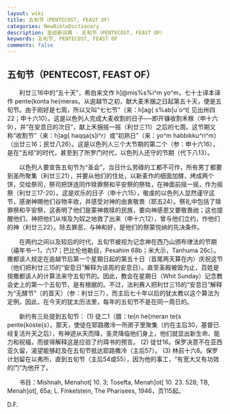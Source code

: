 ```yaml
---
layout: wiki
title: 五旬节（PENTECOST, FEAST OF）
categories: NewBibleDictionary
description: 圣经新词典 - 五旬节（PENTECOST, FEAST OF）
keywords: 五旬节, PENTECOST, FEAST OF
comments: false
---
```


## 五旬节（PENTECOST, FEAST OF）

　　利廿三16中的“五十天”，希伯来文作 h]@mis%s%i^m yo^m，七十士译本译作 pente{konta he{meras。从逾越节之初，献大麦禾捆之日起第五十天，便是五旬节。由于刚好是七周，所以又叫“七七节”（来：h]ag{ s%ab[u`o^t[ 见出卅四22；申十六10）。这是以色列人完成大麦收割的日子──即开镰收割禾稼（申十六9），并“在安息日的次日”，献上禾捆摇一摇（利廿三11）之后的七周。这节期又称“收割节”（来：h]ag{ haqqa{s]i^r）或“初熟日”（来：yo^m habbikku^ri^m）（出廿三16；民廿八26）。这是以色列人三个大节期的第二个（参：申十六16），是在“五经”的时代，甚至到了所罗门时代，以色列人还守的节期（代下八13）。

　　以色列人要宣告五旬节为“圣会”，当日什么劳碌的工都不可作，所有男丁都要到圣所聚集（利廿三21），并要从他们的住处，以新麦作的细面加酵，烤成两个饼，交给祭司，祭司把饼连同作赎罪祭和平安祭的祭牲，在神面前摇一摇，作为摇祭（利廿三17-20）。这是欢乐的日子（申十六15），敬虔的以色列人显然谨守这节，感谢神赐他们谷物丰收，并感受对神的由衷敬畏（耶五24）。祭礼中包括了赎罪祭和平安祭，这表明了他们是蒙神救赎的民族，要向神感恩又要敬畏祂；这也提醒他们，神把他们从埃及为奴之地救了出来（申十六12），曾与他们立约，作他们的神（利廿三22）。除去罪恶，与神和好，是他们的祭蒙悦纳的先决条件。

　　在两约之间以及较后的时代，五旬节被视为记念神在西乃山颁布律法的节期（禧年书一1，六17；巴比伦他勒目，Pesahim 68b；米大示，Tanhuma 26c）。撒都该人规定在逾越节后第一个星期日起的第五十日（首尾两天算在内）庆祝这节（他们把利廿三15的“安息日”解释为该周的安息日）。直至圣殿被毁为止，百姓是按撒都该人的计算法来守五旬节的。因此，教会在星期日（Whit Sunday）记念教会史上的第一个五旬节，是有根据的。不过，法利赛人把利廿三15的“安息日”解释为“无酵节”〔的首天〕（参：利廿三7），而主后七十年以后的犹太教以这个算法为定例，因此，在今天的犹太历法里，每年的五旬节不是在同一周日的。

　　新约有三处提到五旬节： (1) 徒二1（腊：te{n he{meran te{s pente{koste{s）。那天，使徒在耶路撒冷一所房子里聚集（约在主后30，基督已经复活升天之后），有神迹从天而降，圣灵降临他们身上，他们就显出新生命、能力和祝福，而彼得解释这是应验了约珥书的预言。 (2) 徒廿16。保罗决意不在亚西亚久留，渴望能够赶及在五旬节抵达耶路撒冷（主后57）。 (3) 林前十六8。保罗计划留在以弗所，直到五旬节（主后54或55），因为他的事工，“有宽大又有功效的门”为他开了。

　　书目：Mishnah, Menahot[ 10. 3; Tosefta, Menah]ot[ 10. 23. 528; TB, Menah]ot[, 65a; L. Finkelstein, The Pharisees, 1946，页115起。

D.F.








